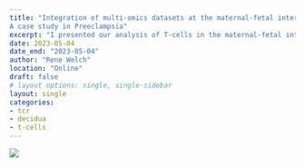 ```yaml
---
title: "Integration of multi-omics datasets at the maternal-fetal interface:
A case study in Preeclampsia"
excerpt: "I presented our analysis of T-cells in the maternal-fetal interface on 10x webinar"
date: 2023-05-04
date_end: "2023-05-04"
author: "Rene Welch"
location: "Online"
draft: false
# layout options: single, single-sidebar
layout: single
categories:
- tcr
- decidua
- t-cells
---
```


![](featured.png)